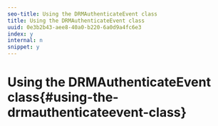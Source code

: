 ```yaml
---
seo-title: Using the DRMAuthenticateEvent class
title: Using the DRMAuthenticateEvent class
uuid: 0e3b2b43-aee8-40a0-b220-6a0d9a4fc6e3
index: y
internal: n
snippet: y
---
```


# Using the DRMAuthenticateEvent class{#using-the-drmauthenticateevent-class}

